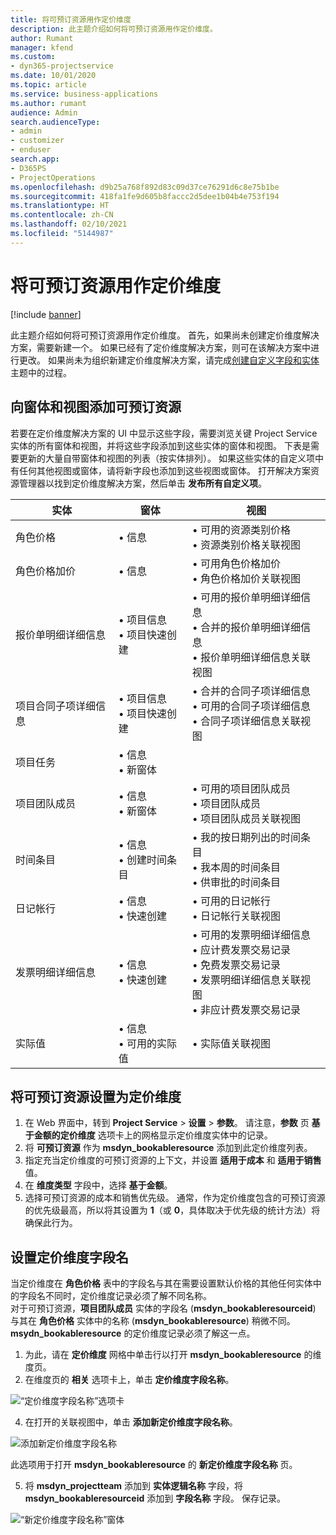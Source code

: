 ```yaml
---
title: 将可预订资源用作定价维度
description: 此主题介绍如何将可预订资源用作定价维度。
author: Rumant
manager: kfend
ms.custom:
- dyn365-projectservice
ms.date: 10/01/2020
ms.topic: article
ms.service: business-applications
ms.author: rumant
audience: Admin
search.audienceType:
- admin
- customizer
- enduser
search.app:
- D365PS
- ProjectOperations
ms.openlocfilehash: d9b25a768f892d83c09d37ce76291d6c8e75b1be
ms.sourcegitcommit: 418fa1fe9d605b8faccc2d5dee1b04b4e753f194
ms.translationtype: HT
ms.contentlocale: zh-CN
ms.lasthandoff: 02/10/2021
ms.locfileid: "5144987"
---
```

# <a name="use-bookable-resource-as-a-pricing-dimension"></a>将可预订资源用作定价维度

[!include [banner](../includes/psa-now-project-operations.md)]

此主题介绍如何将可预订资源用作定价维度。 首先，如果尚未创建定价维度解决方案，需要新建一个。 如果已经有了定价维度解决方案，则可在该解决方案中进行更改。 如果尚未为组织新建定价维度解决方案，请完成[创建自定义字段和实体](create-custom-fields-entities.md)主题中的过程。

## <a name="add-bookable-resource-to-forms-and-views"></a>向窗体和视图添加可预订资源
若要在定价维度解决方案的 UI 中显示这些字段，需要浏览关键 Project Service 实体的所有窗体和视图，并将这些字段添加到这些实体的窗体和视图。
下表是需要更新的大量自带窗体和视图的列表（按实体排列）。 如果这些实体的自定义项中有任何其他视图或窗体，请将新字段也添加到这些视图或窗体。
打开解决方案资源管理器以找到定价维度解决方案，然后单击 **发布所有自定义项**。


|   实体        | 窗体   |视图        |
| ------------------------------|---------------------------------|----------------------------------|
|  角色价格|• 信息 |• 可用的资源类别价格<br> • 资源类别价格关联视图|
|  角色价格加价|• 信息|• 可用角色价格加价<br>• 角色价格加价关联视图|
|  报价单明细详细信息|• 项目信息<br>• 项目快速创建|• 可用的报价单明细详细信息<br>• 合并的报价单明细详细信息<br>• 报价单明细详细信息关联视图|
|  项目合同子项详细信息|• 项目信息<br>• 项目快速创建|• 合并的合同子项详细信息<br>• 可用的合同子项详细信息<br>• 合同子项详细信息关联视图|
|  项目任务|• 信息<br>• 新窗体||
|  项目团队成员|• 信息<br>• 新窗体|• 可用的项目团队成员<br>• 项目团队成员<br>• 项目团队成员关联视图|
|  时间条目|• 信息<br>• 创建时间条目|• 我的按日期列出的时间条目<br>• 我本周的时间条目<br>• 供审批的时间条目|
|  日记帐行|• 信息<br>• 快速创建|• 可用的日记帐行<br>• 日记帐行关联视图|
|  发票明细详细信息|• 信息<br>• 快速创建|• 可用的发票明细详细信息<br>• 应计费发票交易记录<br>• 免费发票交易记录<br>• 发票明细详细信息关联视图<br>• 非应计费发票交易记录|
|  实际值|• 信息<br>• 可用的实际值|• 实际值关联视图|

## <a name="set-up-bookable-resource-as-a-pricing-dimension"></a>将可预订资源设置为定价维度

1. 在 Web 界面中，转到 **Project Service** > **设置** > **参数**。 请注意，**参数** 页 **基于金额的定价维度** 选项卡上的网格显示定价维度实体中的记录。 
2. 将 **可预订资源** 作为 **msdyn_bookableresource** 添加到此定价维度列表。 
3. 指定充当定价维度的可预订资源的上下文，并设置 **适用于成本** 和 **适用于销售** 值。
4. 在 **维度类型** 字段中，选择 **基于金额**。 
5. 选择可预订资源的成本和销售优先级。 通常，作为定价维度包含的可预订资源的优先级最高，所以将其设置为 **1**（或 **0**，具体取决于优先级的统计方法）将确保此行为。

## <a name="set-up-pricing-dimension-field-names"></a>设置定价维度字段名

当定价维度在 **角色价格** 表中的字段名与其在需要设置默认价格的其他任何实体中的字段名不同时，定价维度记录必须了解不同名称。    
对于可预订资源，**项目团队成员** 实体的字段名 (**msdyn_bookableresourceid**) 与其在 **角色价格** 实体中的名称 (**msdyn_bookableresource**) 稍微不同。 **msydn_bookableresource** 的定价维度记录必须了解这一点。 
1. 为此，请在 **定价维度** 网格中单击行以打开 **msdyn_bookableresource** 的维度页。
2. 在维度页的 **相关** 选项卡上，单击 **定价维度字段名称**。

 ![“定价维度字段名称”选项卡](media/PD-fieldname.png)

4. 在打开的关联视图中，单击 **添加新定价维度字段名称**。

 ![添加新定价维度字段名称](media/Add-NewPD-fieldname.png)


此选项用于打开 **msdyn_bookableresource** 的 **新定价维度字段名称** 页。 

5. 将 **msdyn_projectteam** 添加到 **实体逻辑名称** 字段，将 **msdyn_bookableresourceid** 添加到 **字段名称** 字段。 保存记录。

 ![“新定价维度字段名称”窗体](media/PD-fieldname-Added.png)
